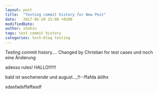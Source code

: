 ```yaml
---
layout: post
title:  "Testing commit history for New Post"
date:   2017-06-20 15:00 +0200
modifiedDate: 
author: shahin
tags: test commit history
categories: tech-blog testing
---
```

Testing commit history.... Changed by Christian for test cases und noch eine Änderung

adesso rules!
HALLO!!!!!!

bald ist wochenende und august...,!!--ffafda äölhx

sdasfadsffaffasdf
